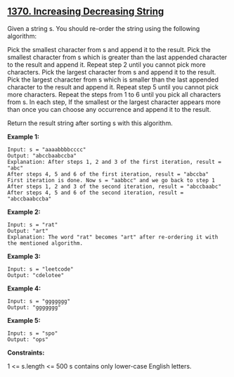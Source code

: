## [1370. Increasing Decreasing String](https://leetcode.com/problems/increasing-decreasing-string/)

Given a string s. You should re-order the string using the following algorithm:

Pick the smallest character from s and append it to the result.
Pick the smallest character from s which is greater than the last appended character to the result and append it.
Repeat step 2 until you cannot pick more characters.
Pick the largest character from s and append it to the result.
Pick the largest character from s which is smaller than the last appended character to the result and append it.
Repeat step 5 until you cannot pick more characters.
Repeat the steps from 1 to 6 until you pick all characters from s.
In each step, If the smallest or the largest character appears more than once you can choose any occurrence and append it to the result.

Return the result string after sorting s with this algorithm.

**Example 1:**

```
Input: s = "aaaabbbbcccc"
Output: "abccbaabccba"
Explanation: After steps 1, 2 and 3 of the first iteration, result = "abc"
After steps 4, 5 and 6 of the first iteration, result = "abccba"
First iteration is done. Now s = "aabbcc" and we go back to step 1
After steps 1, 2 and 3 of the second iteration, result = "abccbaabc"
After steps 4, 5 and 6 of the second iteration, result = "abccbaabccba"
```

**Example 2:**

```
Input: s = "rat"
Output: "art"
Explanation: The word "rat" becomes "art" after re-ordering it with the mentioned algorithm.
```

**Example 3:**

```
Input: s = "leetcode"
Output: "cdelotee"
```

**Example 4:**

```
Input: s = "ggggggg"
Output: "ggggggg"
```

**Example 5:**

```
Input: s = "spo"
Output: "ops"
```

**Constraints:**

1 <= s.length <= 500
s contains only lower-case English letters.
